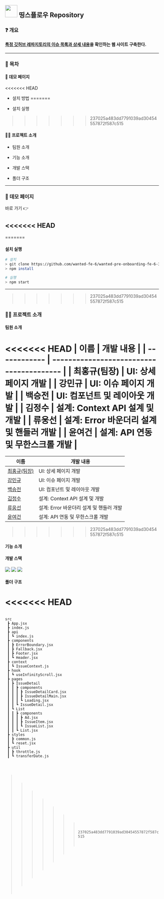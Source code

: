 ## <img src='https://cdn-icons-png.flaticon.com/512/25/25231.png' width='40'/> 띵스플로우 Repository

### ❓ 개요

#### [특정 깃허브 레파지토리의 이슈 목록과 상세 내용](https://github.com/angular/angular-cli)을 확인하는 웹 사이트 구축한다.

---

### 📜 목차

#### 🔗 데모 페이지

<<<<<<< HEAD
- 설치 방법
=======
+ 설치 실행
>>>>>>> 237025a483dd7791039ad30454557872f587c515

#### 💁‍♂️ 프로젝트 소개

- 팀원 소개

- 기능 소개

- 개발 스택

- 폴더 구조

---

### 🔗 데모 페이지

바로 가기 👉

<<<<<<< HEAD
---
=======
#### 설치 실행

```bash
# 설치
> git clone https://github.com/wanted-fe-6/wanted-pre-onboarding-fe-6-3-1.git
> npm install

# 실행
> npm start
```

***
>>>>>>> 237025a483dd7791039ad30454557872f587c515

### 💁‍♂️ 프로젝트 소개

#### 팀원 소개

<<<<<<< HEAD
| 이름         | 개발 내용                                |
| ------------ | ---------------------------------------- |
| 최홍규(팀장) | UI: 상세 페이지 개발                     |
| 강민규       | UI: 이슈 페이지 개발                     |
| 백승전       | UI: 컴포넌트 및 레이아웃 개발            |
| 김정수       | 설계: Context API 설계 및 개발           |
| 류웅선       | 설계: Error 바운더리 설계 및 핸들러 개발 |
| 윤여건       | 설계: API 연동 및 무한스크롤 개발        |
=======
|이름|개발 내용|
|------|---|
|[최홍규(팀장)](https://github.com/gomgun-lab)|UI: 상세 페이지 개발|
|[강민규](https://github.com/kagrin97)|UI: 이슈 페이지 개발|
|[백승전](https://github.com/BaikSeungJeon)|UI: 컴포넌트 및 레이아웃 개발|
|[김정수](https://github.com/sunpl13)|설계: Context API 설계 및 개발|
|[류웅선](https://github.com/unsnruu)|설계: Error 바운더리 설계 및 핸들러 개발|
|[윤여건](https://github.com/kunnyCode)|설계: API 연동 및 무한스크롤 개발|
>>>>>>> 237025a483dd7791039ad30454557872f587c515

#### 기능 소개

#### 개발 스택

<div>
<img src="https://img.shields.io/badge/React-61DAFB?style=for-the-badge&logo=react&logoColor=white"/>
<img src="https://img.shields.io/badge/JavaScript-F7DF1E?style=for-the-badge&logo=javascript&logoColor=white"/>
<img src="https://img.shields.io/badge/styled components-DB7093?style=for-the-badge&logo=styledcomponents&logoColor=white"/>
</div>

#### 폴더 구조
<<<<<<< HEAD
=======

<pre>
<code>
src
 ┣ App.jsx
 ┣ index.js
 ┣ api
 ┃ ┗ index.js
 ┣ components
 ┃ ┣ ErrorBoundary.jsx
 ┃ ┣ Fallback.jsx
 ┃ ┣ Footer.jsx
 ┃ ┗ Header.jsx
 ┣ context
 ┃ ┗ IssueContext.js
 ┣ hook
 ┃ ┗ useInfinityScroll.jsx
 ┣ pages
 ┃ ┣ IssueDetail
 ┃ ┃ ┣ components
 ┃ ┃ ┃ ┣ IssueDetailCard.jsx
 ┃ ┃ ┃ ┣ IssueDetailMain.jsx
 ┃ ┃ ┃ ┗ Loading.jsx
 ┃ ┃ ┗ IssueDetail.jsx
 ┃ ┗ List
 ┃ ┃ ┣ components
 ┃ ┃ ┃ ┣ Ad.jsx
 ┃ ┃ ┃ ┣ IssueItem.jsx
 ┃ ┃ ┃ ┗ IssueList.jsx
 ┃ ┃ ┗ List.jsx
 ┣ styles
 ┃ ┣ common.js
 ┃ ┗ reset.jsx
 ┣ util
 ┃ ┣ throttle.js
 ┃ ┗ transferDate.js
</pre>
>>>>>>> 237025a483dd7791039ad30454557872f587c515
